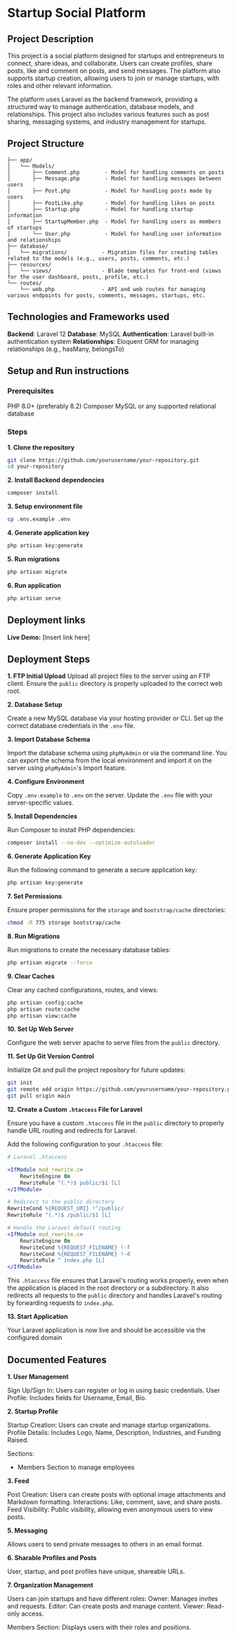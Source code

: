 # Startup Social Platform

## Project Description

This project is a social platform designed for startups and entrepreneurs to connect, share ideas, and collaborate. Users can create profiles, share posts, like and comment on posts, and send messages. The platform also supports startup creation, allowing users to join or manage startups, with roles and other relevant information.

The platform uses Laravel as the backend framework, providing a structured way to manage authentication, database models, and relationships. This project also includes various features such as post sharing, messaging systems, and industry management for startups.

## Project Structure

```plaintext
├── app/
│   └── Models/
│       ├── Comment.php        - Model for handling comments on posts
│       ├── Message.php        - Model for handling messages between users
│       ├── Post.php           - Model for handling posts made by users
│       ├── PostLike.php       - Model for handling likes on posts
│       ├── Startup.php        - Model for handling startup information
│       ├── StartupMember.php  - Model for handling users as members of startups
│       └── User.php           - Model for handling user information and relationships
├── database/
│   └── migrations/           - Migration files for creating tables related to the models (e.g., users, posts, comments, etc.)
├── resources/
│   └── views/                - Blade templates for front-end (views for the user dashboard, posts, profile, etc.)
└── routes/
    └── web.php               - API and web routes for managing various endpoints for posts, comments, messages, startups, etc.
```

## Technologies and Frameworks used

**Backend**: Laravel 12
**Database**: MySQL
**Authentication**: Laravel built-in authentication system
**Relationships**: Eloquent ORM for managing relationships (e.g., hasMany, belongsTo)

## Setup and Run instructions

### Prerequisites

PHP 8.0+ (preferably 8.2)
Composer
MySQL or any supported relational database

### Steps

**1. Clone the repository**

```bash
git clone https://github.com/yourusername/your-repository.git
cd your-repository
```

**2. Install Backend dependencies**

```bash
composer install
```

**3. Setup environment file**

```bash
cp .env.example .env
```

**4. Generate application key**

```bash
php artisan key:generate
```

**5. Run migrations**

```bash
php artisan migrate
```

**6. Run application**

```bash
php artisan serve
```

## Deployment links

**Live Demo:** [Insert link here]

## Deployment Steps

**1. FTP Initial Upload**
Upload all project files to the server using an FTP client.
Ensure the `public` directory is properly uploaded to the correct web root.

**2. Database Setup**

Create a new MySQL database via your hosting provider or CLI.
Set up the correct database credentials in the `.env` file.

**3. Import Database Schema**

Import the database schema using `phpMyAdmin` or via the command line.
You can export the schema from the local environment and import it on the server using `phpMyAdmin`'s Import feature.

**4. Configure Environment**

Copy `.env.example` to `.env` on the server.
Update the `.env` file with your server-specific values.

**5. Install Dependencies**

Run Composer to install PHP dependencies:

```bash
composer install --no-dev --optimize-autoloader
```

**6. Generate Application Key**

Run the following command to generate a secure application key:

```bash
php artisan key:generate
```

**7. Set Permissions**

Ensure proper permissions for the `storage` and `bootstrap/cache` directories:

```bash
chmod -R 775 storage bootstrap/cache
```

**8. Run Migrations**

Run migrations to create the necessary database tables:

```bash
php artisan migrate --force
```

**9. Clear Caches**

Clear any cached configurations, routes, and views:

```bash
php artisan config:cache
php artisan route:cache
php artisan view:cache
```

**10. Set Up Web Server**

Configure the web server apache to serve files from the `public` directory.

**11. Set Up Git Version Control**

Initialize Git and pull the project repository for future updates:

```bash
git init
git remote add origin https://github.com/yourusername/your-repository.git
git pull origin main
```

**12. Create a Custom `.htaccess` File for Laravel**

Ensure you have a custom `.htaccess` file in the `public` directory to properly handle URL routing and redirects for Laravel.

Add the following configuration to your `.htaccess` file:

```apache
# Laravel .htaccess

<IfModule mod_rewrite.c>
    RewriteEngine On
    RewriteRule ^(.*)$ public/$1 [L]
</IfModule>

# Redirect to the public directory
RewriteCond %{REQUEST_URI} !^/public/
RewriteRule ^(.*)$ /public/$1 [L]

# Handle the Laravel default routing
<IfModule mod_rewrite.c>
    RewriteEngine On
    RewriteCond %{REQUEST_FILENAME} !-f
    RewriteCond %{REQUEST_FILENAME} !-d
    RewriteRule ^ index.php [L]
</IfModule>
```

This `.htaccess` file ensures that Laravel's routing works properly, even when the application is placed in the root directory or a subdirectory. It also redirects all requests to the `public` directory and handles Laravel's routing by forwarding requests to `index.php`.

**13. Start Application**

Your Laravel application is now live and should be accessible via the configured domain

## Documented Features

**1. User Management**

Sign Up/Sign In: Users can register or log in using basic credentials.
User Profile: Includes fields for Username, Email, Bio.

**2. Startup Profile**

Startup Creation: Users can create and manage startup organizations.
Profile Details: Includes Logo, Name, Description, Industries, and Funding Raised.

Sections:

- Members Section to manage employees

**3. Feed**

Post Creation: Users can create posts with optional image attachments and Markdown formatting.
Interactions: Like, comment, save, and share posts.
Feed Visibility: Public visibility, allowing even anonymous users to view posts.

**5. Messaging**

Allows users to send private messages to others in an email format.

**6. Sharable Profiles and Posts**

User, startup, and post profiles have unique, shareable URLs.

**7. Organization Management**

Users can join startups and have different roles:
Owner: Manages invites and requests.
Editor: Can create posts and manage content.
Viewer: Read-only access.

Members Section: Displays users with their roles and positions.
